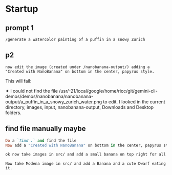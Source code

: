 
# Startup

## prompt 1

`/generate a watercolor painting of a puffin in a snowy Zurich`


## p2

`now edit the image (created under /nanobanana-output/) adding a "Created with NanoBanana" on bottom in the center, papyrus style.`

This will fail:

✦ I could not find the file /usr/-21/local/google/home/ricc/git/gemini-cli-demos/demos/nanobanana/nanobanana-output/a_puffin_in_a_snowy_zurich_water.png to edit. I looked in the current directory,
  images, input, nanobanana-output, Downloads and Desktop folders.


## find file manually maybe

```ruby
Do a `find .` and find the file
Now add a "Created with NanoBanana" on bottom in the center, papyrus style.
```


```bash
ok now take images in src/ and add a small banana on top right for all images.
```

```
Now take Modena image in src/ and add a Banana and a cute Dwarf eating it.
```
